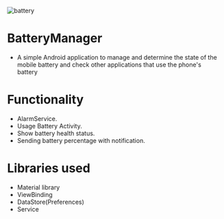 
![battery](https://user-images.githubusercontent.com/65492308/184405194-03bfc12b-c4b2-4eaa-bd2d-56b5a14286e1.png)


# BatteryManager

* A simple Android application to manage and determine the state of the mobile battery and check other applications that use the phone's battery

# Functionality

* AlarmService.
* Usage Battery Activity.
* Show battery health status.
* Sending battery percentage with notification.

# Libraries used

* Material library
* ViewBinding
* DataStore(Preferences)
* Service

